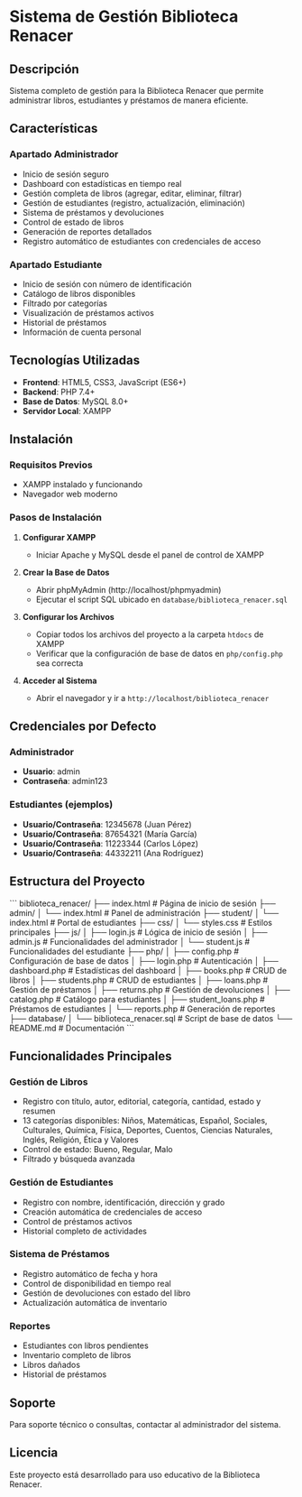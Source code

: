 # Sistema de Gestión Biblioteca Renacer

## Descripción
Sistema completo de gestión para la Biblioteca Renacer que permite administrar libros, estudiantes y préstamos de manera eficiente.

## Características

### Apartado Administrador
- Inicio de sesión seguro
- Dashboard con estadísticas en tiempo real
- Gestión completa de libros (agregar, editar, eliminar, filtrar)
- Gestión de estudiantes (registro, actualización, eliminación)
- Sistema de préstamos y devoluciones
- Control de estado de libros
- Generación de reportes detallados
- Registro automático de estudiantes con credenciales de acceso

### Apartado Estudiante
- Inicio de sesión con número de identificación
- Catálogo de libros disponibles
- Filtrado por categorías
- Visualización de préstamos activos
- Historial de préstamos
- Información de cuenta personal

## Tecnologías Utilizadas
- **Frontend**: HTML5, CSS3, JavaScript (ES6+)
- **Backend**: PHP 7.4+
- **Base de Datos**: MySQL 8.0+
- **Servidor Local**: XAMPP

## Instalación

### Requisitos Previos
- XAMPP instalado y funcionando
- Navegador web moderno

### Pasos de Instalación

1. **Configurar XAMPP**
   - Iniciar Apache y MySQL desde el panel de control de XAMPP

2. **Crear la Base de Datos**
   - Abrir phpMyAdmin (http://localhost/phpmyadmin)
   - Ejecutar el script SQL ubicado en `database/biblioteca_renacer.sql`

3. **Configurar los Archivos**
   - Copiar todos los archivos del proyecto a la carpeta `htdocs` de XAMPP
   - Verificar que la configuración de base de datos en `php/config.php` sea correcta

4. **Acceder al Sistema**
   - Abrir el navegador y ir a `http://localhost/biblioteca_renacer`

## Credenciales por Defecto

### Administrador
- **Usuario**: admin
- **Contraseña**: admin123

### Estudiantes (ejemplos)
- **Usuario/Contraseña**: 12345678 (Juan Pérez)
- **Usuario/Contraseña**: 87654321 (María García)
- **Usuario/Contraseña**: 11223344 (Carlos López)
- **Usuario/Contraseña**: 44332211 (Ana Rodríguez)

## Estructura del Proyecto

\`\`\`
biblioteca_renacer/
├── index.html              # Página de inicio de sesión
├── admin/
│   └── index.html          # Panel de administración
├── student/
│   └── index.html          # Portal de estudiantes
├── css/
│   └── styles.css          # Estilos principales
├── js/
│   ├── login.js           # Lógica de inicio de sesión
│   ├── admin.js           # Funcionalidades del administrador
│   └── student.js         # Funcionalidades del estudiante
├── php/
│   ├── config.php         # Configuración de base de datos
│   ├── login.php          # Autenticación
│   ├── dashboard.php      # Estadísticas del dashboard
│   ├── books.php          # CRUD de libros
│   ├── students.php       # CRUD de estudiantes
│   ├── loans.php          # Gestión de préstamos
│   ├── returns.php        # Gestión de devoluciones
│   ├── catalog.php        # Catálogo para estudiantes
│   ├── student_loans.php  # Préstamos de estudiantes
│   └── reports.php        # Generación de reportes
├── database/
│   └── biblioteca_renacer.sql  # Script de base de datos
└── README.md              # Documentación
\`\`\`

## Funcionalidades Principales

### Gestión de Libros
- Registro con título, autor, editorial, categoría, cantidad, estado y resumen
- 13 categorías disponibles: Niños, Matemáticas, Español, Sociales, Culturales, Química, Física, Deportes, Cuentos, Ciencias Naturales, Inglés, Religión, Ética y Valores
- Control de estado: Bueno, Regular, Malo
- Filtrado y búsqueda avanzada

### Gestión de Estudiantes
- Registro con nombre, identificación, dirección y grado
- Creación automática de credenciales de acceso
- Control de préstamos activos
- Historial completo de actividades

### Sistema de Préstamos
- Registro automático de fecha y hora
- Control de disponibilidad en tiempo real
- Gestión de devoluciones con estado del libro
- Actualización automática de inventario

### Reportes
- Estudiantes con libros pendientes
- Inventario completo de libros
- Libros dañados
- Historial de préstamos

## Soporte
Para soporte técnico o consultas, contactar al administrador del sistema.

## Licencia
Este proyecto está desarrollado para uso educativo de la Biblioteca Renacer.
